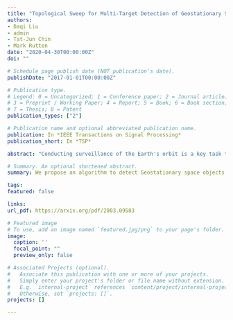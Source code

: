 ```yaml
---
title: "Topological Sweep for Multi-Target Detection of Geostationary Space Objects"
authors:
- Daqi Liu
- admin
- Tat-Jun Chin
- Mark Rutten
date: "2020-04-30T00:00:00Z"
doi: ""

# Schedule page publish date (NOT publication's date).
publishDate: "2017-01-01T00:00:00Z"

# Publication type.
# Legend: 0 = Uncategorized; 1 = Conference paper; 2 = Journal article;
# 3 = Preprint / Working Paper; 4 = Report; 5 = Book; 6 = Book section;
# 7 = Thesis; 8 = Patent
publication_types: ["2"]

# Publication name and optional abbreviated publication name.
publication: In *IEEE Transactions on Signal Processing*
publication_short: In *TSP*

abstract: "Conducting surveillance of the Earth's orbit is a key task towards achieving space situational awareness (SSA). Our work focuses on the optical detection of man-made objects (e.g., satellites, space debris) in Geostationary orbit (GEO), which is home to major space assets such as telecommunications and navigational satellites. GEO object detection is challenging due to the distance of the targets, which appear as small dim points among a clutter of bright stars. In this paper, we propose a novel multi-target detection technique based on topological sweep, to find GEO objects from a short sequence of optical images. Our topological sweep technique exploits the geometric duality that underpins the approximately linear trajectory of target objects across the input sequence, to extract the targets from significant clutter and noise. Unlike standard multi-target methods, our algorithm deterministically solves a combinatorial problem to ensure high-recall rates without requiring accurate initializations. The usage of geometric duality also yields an algorithm that is computationally efficient and suitable for online processing."

# Summary. An optional shortened abstract.
summary: We propose an algorithm to detect Geostationary space objects using topological sweep. 

tags:
featured: false

links:
url_pdf: https://arxiv.org/pdf/2003.09583

# Featured image
# To use, add an image named `featured.jpg/png` to your page's folder. 
image:
  caption: ''
  focal_point: ""
  preview_only: false

# Associated Projects (optional).
#   Associate this publication with one or more of your projects.
#   Simply enter your project's folder or file name without extension.
#   E.g. `internal-project` references `content/project/internal-project/index.md`.
#   Otherwise, set `projects: []`.
projects: []

---
```




